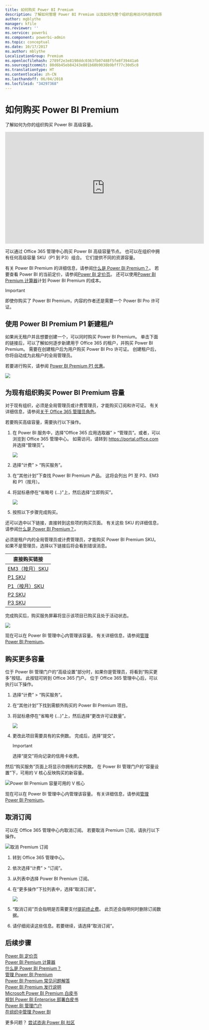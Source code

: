 ```yaml
---
title: 如何购买 Power BI Premium
description: 了解如何管理 Power BI Premium 以及如何为整个组织启用访问内容的权限。
author: mgblythe
manager: kfile
ms.reviewer: ''
ms.service: powerbi
ms.component: powerbi-admin
ms.topic: conceptual
ms.date: 10/17/2017
ms.author: mblythe
LocalizationGroup: Premium
ms.openlocfilehash: 2789f2e3e8198ddc0363fb07488f5fe8f39441a6
ms.sourcegitcommit: 80d6b45eb84243e801b60b9038b9bff77c30d5c8
ms.translationtype: HT
ms.contentlocale: zh-CN
ms.lasthandoff: 06/04/2018
ms.locfileid: "34297368"
---
```

# <a name="how-to-purchase-power-bi-premium"></a>如何购买 Power BI Premium
了解如何为你的组织购买 Power BI 高级容量。

<iframe width="640" height="360" src="https://www.youtube.com/embed/NkvYs5Qp4iA?rel=0&amp;showinfo=0" frameborder="0" allowfullscreen></iframe>

可以通过 Office 365 管理中心购买 Power BI 高级容量节点。 也可以在组织中拥有任何高级容量 SKU（P1 到 P3）组合。 它们提供不同的资源容量。

有关 Power BI Premium 的详细信息，请参阅[什么是 Power BI Premium？](service-premium.md)。 若要查看 Power BI 的当前定价，请参阅[Power BI 定价页](https://powerbi.microsoft.com/pricing/)。 还可以使用[Power BI Premium 计算器](https://powerbi.microsoft.com/calculator/)计划 Power BI Premium 的成本。

> [!IMPORTANT]
> 即使你购买了 Power BI Premium，内容的作者还是需要一个 Power BI Pro 许可证。
> 
> 

## <a name="create-a-new-tenant-with-power-bi-premium-p1"></a>使用 Power BI Premium P1 新建租户
如果尚无租户并且想要创建一个，可以同时购买 Power BI Premium。 单击下面的链接后，可以了解如何逐步新建用于 Office 365 的租户，并购买 Power BI Premium。 需要在创建租户后为用户购买 Power BI Pro 许可证。 创建租户后，你将自动成为此租户的全局管理员。

若要进行购买，请参阅 [Power BI Premium P1 优惠](https://signup.microsoft.com/Signup?OfferId=b3ec5615-cc11-48de-967d-8d79f7cb0af1)。

![](media/service-admin-premium-purchase/premium-purchase-with-tenant.png)

## <a name="purchase-a-power-bi-premium-capacity-for-an-existing-organization"></a>为现有组织购买 Power BI Premium 容量
对于现有组织，必须是全局管理员或计费管理员，才能购买订阅和许可证。 有关详细信息，请参阅[关于 Office 365 管理员角色](https://support.office.com/article/About-Office-365-admin-roles-da585eea-f576-4f55-a1e0-87090b6aaa9d)。

若要购买高级容量，需要执行以下操作。

1. 在 Power BI 服务中，选择“Office 365 应用选取器” > “管理员”。或者，可以浏览到 Office 365 管理中心。 如需访问，请转到 https://portal.office.com 并选择“管理员”。
   
    ![](media/service-admin-premium-purchase/o365-app-picker.png)
2. 选择“计费” > “购买服务”。
3. 在“其他计划”下查找 Power BI Premium 产品。 这将会列出 P1 至 P3、EM3 和 P1（按月）。
4. 将鼠标悬停在“省略号 (...)”上，然后选择“立即购买”。
   
    ![](media/service-admin-premium-purchase/premium-purchase.png)
5. 按照以下步骤完成购买。

还可以选中以下链接，直接转到这些项的购买页面。 有关这些 SKU 的详细信息，请参阅[什么是 Power BI Premium？](service-premium.md#premiumskus)。

必须是租户内的全局管理员或计费管理员，才能购买 Power BI Premium SKU。 如果不是管理员，选择以下链接后将会看到错误消息。

| 直接购买链接 |
| --- |
| [EM3（按月）SKU](https://portal.office.com/commerce/completeorder.aspx?OfferId=4004702D-749C-4F74-BF47-3048F1833780&adminportal=1) |
| [P1 SKU](https://portal.office.com/commerce/completeorder.aspx?OfferId=b3ec5615-cc11-48de-967d-8d79f7cb0af1&adminportal=1) |
| [P1（按月）SKU](https://portal.office.com/commerce/completeorder.aspx?OfferId=E4C8EDD3-74A1-4D42-A738-C647972FBE81&adminportal=1) |
| [P2 SKU](https://portal.office.com/commerce/completeorder.aspx?OfferId=062F2AA7-B4BC-4B0E-980F-2072102D8605&adminportal=1) |
| [P3 SKU](https://portal.office.com/commerce/completeorder.aspx?OfferId=40c7d673-375c-42a1-84ca-f993a524fed0&adminportal=1) |

完成购买后，购买服务屏幕将显示该项目已购买且处于活动状态。

![](media/service-admin-premium-purchase/premium-purchased.png)

现在可以在 Power BI 管理中心内管理该容量。 有关详细信息，请参阅[管理 Power BI Premium](service-admin-premium-manage.md)。

## <a name="purchase-more-capacities"></a>购买更多容量
位于 Power BI 管理门户的“高级设置”部分时，如果你是管理员，将看到“购买更多”按钮。 此按钮可转到 Office 365 门户。 位于 Office 365 管理中心后，可以执行以下操作。

1. 选择“计费” > “购买服务”。
2. 在“其他计划”下找到需额外购买的 Power BI Premium 项目。
3. 将鼠标悬停在“省略号 (...)”上，然后选择“更改许可证数量”。
   
    ![](media/service-admin-premium-purchase/premium-purchase-more.png)
4. 更改此项目需要具有的实例数。 完成后，选择“提交”。
   
   > [!IMPORTANT]
   > 选择“提交”将向记录的信用卡收费。
   > 
   > 

然后“购买服务”页面上将显示你拥有的实例数。 在 Power BI 管理门户的“容量设置”下，可用的 V 核心反映购买的新容量。

![Power BI Premium 容量可用的 V 核心](media/service-admin-premium-purchase/premium-capacities.png)

现在可以在 Power BI 管理中心内管理该容量。 有关详细信息，请参阅[管理 Power BI Premium](service-admin-premium-manage.md)。

## <a name="cancel-your-subscription"></a>取消订阅
可以在 Office 365 管理中心内取消订阅。 若要取消 Premium 订阅，请执行以下操作。

![](media/service-admin-premium-purchase/premium-cancel-subscription.png "取消 Premium 订阅")

1. 转到 Office 365 管理中心。
2. 依次选择“计费” > “订阅”。
3. 从列表中选择 Power BI Premium 订阅。
4. 在“更多操作”下拉列表中，选择“取消订阅”。
   
    ![](media/service-admin-premium-purchase/o365-more-actions.png)
5. “取消订阅”页会指明是否需要支付[提前终止费](https://support.office.com/article/early-termination-fees-6487d4de-401a-466f-8bc3-c0beb5cc40d3)。 此页还会指明何时删除订阅数据。
6. 请仔细阅读这些信息。若要继续，请选择“取消订阅”。

## <a name="next-steps"></a>后续步骤
[Power BI 定价页](https://powerbi.microsoft.com/pricing/)  
[Power BI Pemium 计算器](https://powerbi.microsoft.com/calculator/)  
[什么是 Power BI Premium？](service-premium.md)  
[管理 Power BI Premium](service-admin-premium-manage.md)  
[Power BI Premium 常见问题解答](service-premium-faq.md)  
[Power BI Premium 发行说明](service-premium-release-notes.md)  
[Microsoft Power BI Premium 白皮书](https://aka.ms/pbipremiumwhitepaper)  
[规划 Power BI Enterprise 部署白皮书](https://aka.ms/pbienterprisedeploy)  
[Power BI 管理门户](service-admin-portal.md)  
[在组织中管理 Power BI](service-admin-administering-power-bi-in-your-organization.md)  

更多问题？ [尝试咨询 Power BI 社区](http://community.powerbi.com/)


